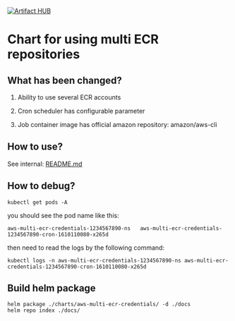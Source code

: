 [![Artifact HUB](https://img.shields.io/endpoint?url=https://artifacthub.io/badge/repository/aws-multi-ecr-credentials)](https://artifacthub.io/packages/search?repo=aws-multi-ecr-credentials)

# Chart for using multi ECR repositories

## What has been changed?

1. Ability to use several ECR accounts

2. Cron scheduler has configurable parameter

3. Job container image has official amazon repository: amazon/aws-cli

## How to use?

See internal: [README.md](charts/aws-multi-ecr-credentials/README.md)

## How to debug?
`kubectl get pods -A`

you should see the pod name like this:

`aws-multi-ecr-credentials-1234567890-ns   aws-multi-ecr-credentials-1234567890-cron-1610110080-x265d`

then need to read the logs by the following command:

`kubectl logs -n aws-multi-ecr-credentials-1234567890-ns aws-multi-ecr-credentials-1234567890-cron-1610110080-x265d`

## Build helm package
```
helm package ./charts/aws-multi-ecr-credentials/ -d ./docs
helm repo index ./docs/
```
